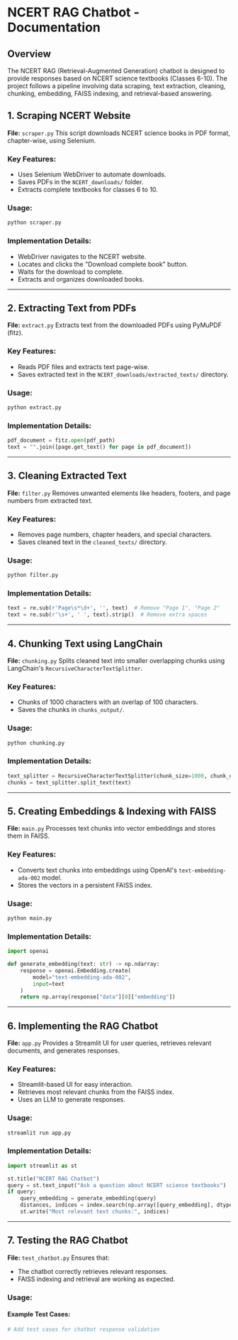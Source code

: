 # NCERT RAG Chatbot - Documentation

## Overview
The NCERT RAG (Retrieval-Augmented Generation) chatbot is designed to provide responses based on NCERT science textbooks (Classes 6-10). The project follows a pipeline involving data scraping, text extraction, cleaning, chunking, embedding, FAISS indexing, and retrieval-based answering.

## 1. Scraping NCERT Website
**File:** `scraper.py`
This script downloads NCERT science books in PDF format, chapter-wise, using Selenium.

### Key Features:
- Uses Selenium WebDriver to automate downloads. 
- Saves PDFs in the `NCERT_downloads/` folder. 
- Extracts complete textbooks for classes 6 to 10. 

### Usage:
```bash
python scraper.py
```

### Implementation Details:
- WebDriver navigates to the NCERT website. 
- Locates and clicks the "Download complete book" button. 
- Waits for the download to complete. 
- Extracts and organizes downloaded books. 

---

## 2. Extracting Text from PDFs
**File:** `extract.py`
Extracts text from the downloaded PDFs using PyMuPDF (fitz).

### Key Features:
- Reads PDF files and extracts text page-wise. 
- Saves extracted text in the `NCERT_downloads/extracted_texts/` directory. 

### Usage:
```bash
python extract.py
```

### Implementation Details:
```python
pdf_document = fitz.open(pdf_path)
text = "".join([page.get_text() for page in pdf_document])
```

---

## 3. Cleaning Extracted Text
**File:** `filter.py`
Removes unwanted elements like headers, footers, and page numbers from extracted text.

### Key Features:
- Removes page numbers, chapter headers, and special characters. 
- Saves cleaned text in the `cleaned_texts/` directory. 

### Usage:
```bash
python filter.py
```

### Implementation Details:
```python
text = re.sub(r'Page\s*\d+', '', text)  # Remove "Page 1", "Page 2"
text = re.sub(r'\s+', ' ', text).strip()  # Remove extra spaces
```

---

## 4. Chunking Text using LangChain
**File:** `chunking.py`
Splits cleaned text into smaller overlapping chunks using LangChain's `RecursiveCharacterTextSplitter`.

### Key Features:
- Chunks of 1000 characters with an overlap of 100 characters. 
- Saves the chunks in `chunks_output/`. 

### Usage:
```bash
python chunking.py
```

### Implementation Details:
```python
text_splitter = RecursiveCharacterTextSplitter(chunk_size=1000, chunk_overlap=100)
chunks = text_splitter.split_text(text)
```

---

## 5. Creating Embeddings & Indexing with FAISS
**File:** `main.py`
Processes text chunks into vector embeddings and stores them in FAISS.

### Key Features:
- Converts text chunks into embeddings using OpenAI's `text-embedding-ada-002` model. 
- Stores the vectors in a persistent FAISS index. 

### Usage:
```bash
python main.py
```

### Implementation Details:
```python
import openai

def generate_embedding(text: str) -> np.ndarray:
    response = openai.Embedding.create(
        model="text-embedding-ada-002",
        input=text
    )
    return np.array(response["data"][0]["embedding"])
```

---

## 6. Implementing the RAG Chatbot
**File:** `app.py`
Provides a Streamlit UI for user queries, retrieves relevant documents, and generates responses.

### Key Features:
- Streamlit-based UI for easy interaction.
- Retrieves most relevant chunks from the FAISS index.
- Uses an LLM to generate responses. 

### Usage:
```bash
streamlit run app.py
```

### Implementation Details:
```python
import streamlit as st

st.title("NCERT RAG Chatbot")
query = st.text_input("Ask a question about NCERT science textbooks")
if query:
    query_embedding = generate_embedding(query)
    distances, indices = index.search(np.array([query_embedding], dtype=np.float32), k=5)
    st.write("Most relevant text chunks:", indices)
```

---

## 7. Testing the RAG Chatbot
**File:** `test_chatbot.py`
Ensures that:
- The chatbot correctly retrieves relevant responses. 
- FAISS indexing and retrieval are working as expected. 

### Usage:

#### Example Test Cases:
```python
# Add test cases for chatbot response validation
